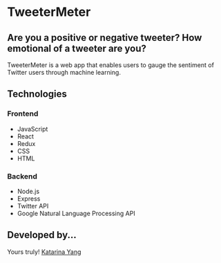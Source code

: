# TweeterMeter
## Are you a positive or negative tweeter? How emotional of a tweeter are you?

TweeterMeter is a web app that enables users to gauge the sentiment of Twitter users through machine learning.

## Technologies

### Frontend
* JavaScript
* React
* Redux
* CSS
* HTML

### Backend
* Node.js
* Express
* Twitter API
* Google Natural Language Processing API

## Developed by...
Yours truly! [Katarina Yang](https://www.linkedin.com/in/yangkb09/)
